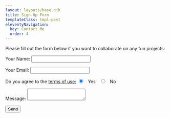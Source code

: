 ```yaml
---
layout: layouts/base.njk
title: Sign-Up Form
templateClass: tmpl-post
eleventyNavigation:
  key: Contact Me
  order: 4
---
```

<p>Please fill out the form below if you want to collaborate on any fun projects:</p>
<form name="contact" method="POST" data-netlify="true">
  <p>
    <label>Your Name: <input type="text" name="name" /></label>
  </p>
  <p>
    <label>Your Email: <input type="email" name="email" /></label>
  </p>
  <p>
    <label>Do you agree to the <a href="/tcs_cs">terms of use:</a>
     <input type="radio" id="yes_t&c" name="ts_cs" value="yes_t&c" checked>
  <label for="yes_t&c">Yes</label>
  <input type="radio" id="no_t&c" name="ts_cs" value="no_t&c">
  <label for="no_t&c">No</label>
  </p>
  <p>
    <label>Message: <textarea name="message"></textarea></label>
  </p>
  <p>
    <button type="submit">Send</button>
  </p>
</form>